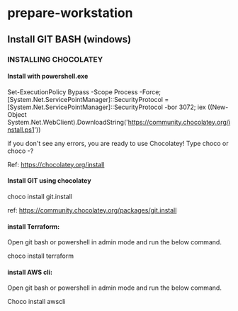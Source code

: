 # prepare-workstation

## Install GIT BASH (windows)

### INSTALLING CHOCOLATEY

#### Install with powershell.exe

Set-ExecutionPolicy Bypass -Scope Process -Force; [System.Net.ServicePointManager]::SecurityProtocol = [System.Net.ServicePointManager]::SecurityProtocol -bor 3072; iex ((New-Object System.Net.WebClient).DownloadString('https://community.chocolatey.org/install.ps1'))


if you don't see any errors, you are ready to use Chocolatey! Type choco or choco -?

Ref: https://chocolatey.org/install

#### Install GIT using chocolatey

choco install git.install

ref: https://community.chocolatey.org/packages/git.install

#### install Terraform:

Open git bash or powershell in admin mode and run the below command.

choco install terraform

#### install AWS cli:

Open git bash or powershell in admin mode and run the below command.

Choco install awscli





